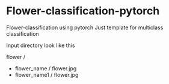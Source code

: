 # Flower-classification-pytorch
Flower-classification using pytorch
Just template for multiclass classification

Input directory look like this

flower / 
  - flower_name / flower.jpg
  - flower_name1 / flower.jpg
  
  
